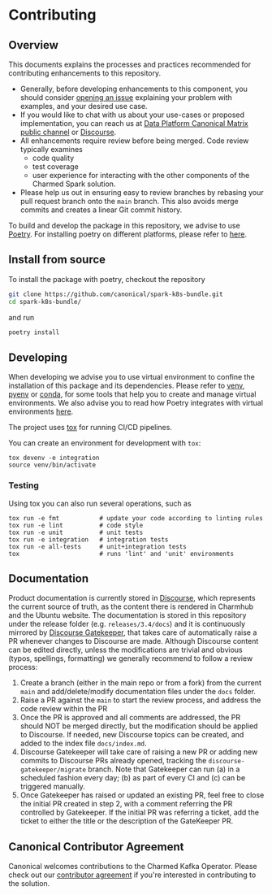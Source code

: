 # Contributing

## Overview

This documents explains the processes and practices recommended for contributing enhancements to this repository.

- Generally, before developing enhancements to this component, you should consider [opening an issue](https://github.com/canonical/spark-k8s-bundle/issues) explaining your problem with examples, and your desired use case.
- If you would like to chat with us about your use-cases or proposed implementation, you can reach us at [Data Platform Canonical Matrix public channel](https://matrix.to/#/#charmhub-data-platform:ubuntu.com) or [Discourse](https://discourse.charmhub.io/).
- All enhancements require review before being merged. Code review typically examines
  - code quality
  - test coverage
  - user experience for interacting with the other components of the Charmed Spark solution.
- Please help us out in ensuring easy to review branches by rebasing your pull request branch onto the `main` branch. This also avoids merge commits and creates a linear Git commit history.

To build and develop the package in this repository, we advise to use [Poetry](https://python-poetry.org/). For installing poetry on different platforms, please refer to [here](https://python-poetry.org/docs/#installation).

## Install from source

To install the package with poetry, checkout the repository

```bash
git clone https://github.com/canonical/spark-k8s-bundle.git
cd spark-k8s-bundle/
```

and run 

```bash
poetry install
```

## Developing

When developing we advise you to use virtual environment to confine the installation of this package and its dependencies. Please refer to [venv](https://docs.python.org/3/library/venv.html), [pyenv](https://github.com/pyenv/pyenv) or [conda](https://docs.conda.io/en/latest/), for some tools that help you to create and manage virtual environments. 
We also advise you to read how Poetry integrates with virtual environments [here](https://python-poetry.org/docs/managing-environments/).   

The project uses [tox](https://tox.wiki/en/latest/) for running CI/CD pipelines. 

You can create an environment for development with `tox`:

```shell
tox devenv -e integration
source venv/bin/activate
```

### Testing

Using tox you can also run several operations, such as

```shell
tox run -e fmt           # update your code according to linting rules
tox run -e lint          # code style
tox run -e unit          # unit tests
tox run -e integration   # integration tests
tox run -e all-tests     # unit+integration tests
tox                      # runs 'lint' and 'unit' environments
```

## Documentation

Product documentation is currently stored in [Discourse](https://discourse.charmhub.io/t/charmed-spark-k8s-documentation/8963), which represents the current source of truth, as the content there is rendered in Charmhub and the Ubuntu website. 
The documentation is stored in this repository under the release folder (e.g. `releases/3.4/docs`) and it is continuously mirrored by [Discourse Gatekeeper](https://github.com/canonical/discourse-gatekeeper), that takes care of automatically raise a PR whenever changes to Discourse are made.
Although Discourse content can be edited directly, unless the modifications are trivial and obvious (typos, spellings, formatting) we generally recommend to follow a review process:

1. Create a branch (either in the main repo or from a fork) from the current `main` and add/delete/modify documentation files under the `docs` folder.
2. Raise a PR against the `main` to start the review process, and address the code review within the PR
3. Once the PR is approved and all comments are addressed, the PR should NOT be merged directly, but the modification should be applied to Discourse. If needed, new Discourse topics can be created, and added to the index file `docs/index.md`.
4. Discourse Gatekeeper will take care of raising a new PR or adding new commits to Discourse PRs already opened, tracking the `discourse-gatekeeper/migrate` branch. Note that Gatekeeper can run (a) in a scheduled fashion every day; (b) as part of every CI and (c) can be triggered manually. 
5. Once Gatekeeper has raised or updated an existing PR, feel free to close the initial PR created in step 2, with a comment referring the PR controlled by Gatekeeper. If the initial PR was referring a ticket, add the ticket to either the title or the description of the GateKeeper PR.


## Canonical Contributor Agreement

Canonical welcomes contributions to the Charmed Kafka Operator. Please check out our [contributor agreement](https://ubuntu.com/legal/contributors) if you're interested in contributing to the solution.